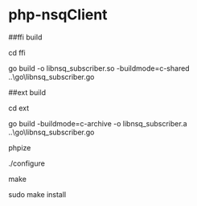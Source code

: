 # php-nsqClient


##ffi build

cd ffi

go build -o libnsq_subscriber.so -buildmode=c-shared ..\go\libnsq_subscriber.go


##ext build

cd ext

go build -buildmode=c-archive -o libnsq_subscriber.a  ..\go\libnsq_subscriber.go

phpize

./configure 

make

sudo make install
